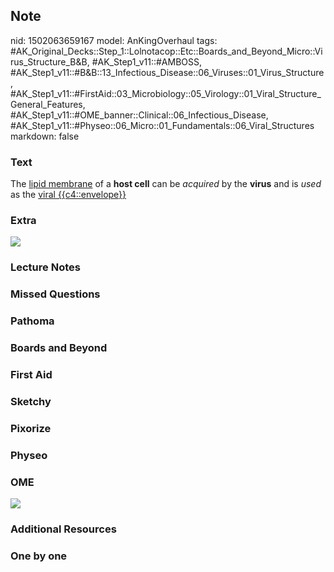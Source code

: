 ## Note
nid: 1502063659167
model: AnKingOverhaul
tags: #AK_Original_Decks::Step_1::Lolnotacop::Etc::Boards_and_Beyond_Micro::Virus_Structure_B&B, #AK_Step1_v11::#AMBOSS, #AK_Step1_v11::#B&B::13_Infectious_Disease::06_Viruses::01_Virus_Structure, #AK_Step1_v11::#FirstAid::03_Microbiology::05_Virology::01_Viral_Structure_General_Features, #AK_Step1_v11::#OME_banner::Clinical::06_Infectious_Disease, #AK_Step1_v11::#Physeo::06_Micro::01_Fundamentals::06_Viral_Structures
markdown: false

### Text
The <u>lipid membrane</u> of a <b>host cell</b> can be
<i>acquired</i> by the <b>virus</b> and is <i>used</i> as the
<u>viral {{c4::envelope}}</u>

### Extra
<img src="paste-3586297692261.jpg">

### Lecture Notes


### Missed Questions


### Pathoma


### Boards and Beyond


### First Aid


### Sketchy


### Pixorize


### Physeo


### OME
<div class="ome-widget">
  <a href=
  "https://onlinemeded.org/spa/infectious-disease?ref=anki"><img src="_OME_AnkiFlashcards_Topic_1.png"></a>
</div>

### Additional Resources


### One by one

